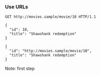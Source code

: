 ### Use URLs

``` HTTP
GET http://movies.sample/movie/10 HTTP/1.1

{
  "id": 10,
  "title": "Shawshank redemption"
}
```

<pre class="fragment"><code class="json">{
  "id": "http://movies.sample/movie/10",
  "title": "Shawshank redemption"
}</code></pre>

Note:
first step
